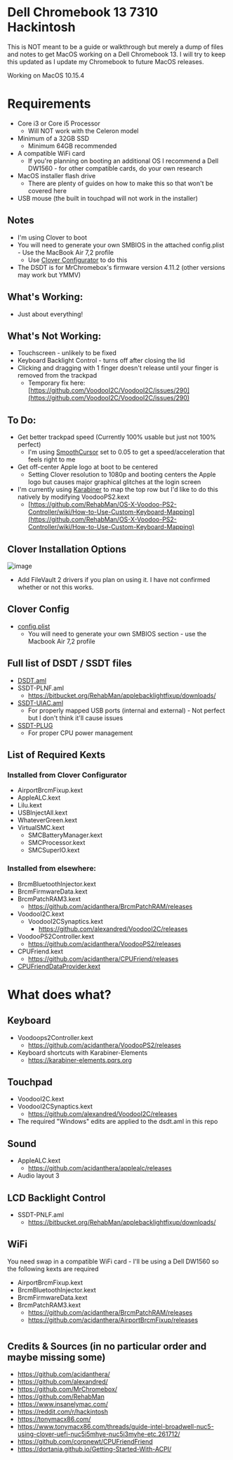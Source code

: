 # Dell Chromebook 13 7310 Hackintosh

This is NOT meant to be a guide or walkthrough but merely a dump of files and notes to get MacOS working on a Dell Chromebook 13. I will try to keep this updated as I update my Chromebook to future MacOS releases.

Working on MacOS 10.15.4


# Requirements
  - Core i3 or Core i5 Processor 
    - Will NOT work with the Celeron model
  - Minimum of a 32GB SSD
    - Minimum 64GB recommended
  - A compatible WiFi card
    - If you're planning on booting an additional OS I recommend a Dell DW1560 - for other compatible cards, do your own research
  - MacOS installer flash drive 
    - There are plenty of guides on how to make this so that won't be covered here
  - USB mouse (the built in touchpad will not work in the installer)

## Notes
  - I'm using Clover to boot
  - You will need to generate your own SMBIOS in the attached config.plist - Use the MacBook Air 7,2 profile 
    - Use [Clover Configurator](https://github.com/CloverHackyColor/CloverBootloader/releases) to do this
  - The DSDT is for MrChromebox's firmware version 4.11.2 (other versions may work but YMMV)

## What's Working: 
  - Just about everything!
  
## What's Not Working:
  - Touchscreen - unlikely to be fixed 
  - Keyboard Backlight Control - turns off after closing the lid
  - Clicking and dragging with 1 finger doesn't release until your finger is removed from the trackpad
    - Temporary fix here: [https://github.com/VoodooI2C/VoodooI2C/issues/290](https://github.com/VoodooI2C/VoodooI2C/issues/290)


## To Do:  
  - Get better trackpad speed (Currently 100% usable but just not 100% perfect)
    - I'm using [SmoothCursor](https://smoothcursor.com) set to 0.05 to get a speed/acceleration that feels right to me
  - Get off-center Apple logo at boot to be centered
    - Setting Clover resolution to 1080p and booting centers the Apple logo but causes major graphical glitches at the login screen
  - I'm currently using [Karabiner](https://karabiner-elements.pqrs.org) to map the top row but I'd like to do this natively by modifying VoodooPS2.kext
     - [https://github.com/RehabMan/OS-X-Voodoo-PS2-Controller/wiki/How-to-Use-Custom-Keyboard-Mapping](https://github.com/RehabMan/OS-X-Voodoo-PS2-Controller/wiki/How-to-Use-Custom-Keyboard-Mapping)
  
## Clover Installation Options
![image](https://github.com/TheRandMan/Hackintosh---Dell-Chromebook-13-7310/raw/master/Clover_Setup.jpg)
  - Add FileVault 2 drivers if you plan on using it. I have not confirmed whether or not this works.

## Clover Config
  - [config.plist](https://github.com/TheRandMan/Hackintosh---Dell-Chromebook-13-7310/raw/master/config.plist)
    - You will need to generate your own SMBIOS section - use the Macbook Air 7,2 profile

## Full list of DSDT / SSDT files
- [DSDT.aml](https://github.com/TheRandMan/Hackintosh---Dell-Chromebook-13-7310/raw/master/DSDT.aml)
- SSDT-PLNF.aml
  - https://bitbucket.org/RehabMan/applebacklightfixup/downloads/
- [SSDT-UIAC.aml](https://github.com/TheRandMan/Hackintosh---Dell-Chromebook-13-7310/raw/master/SSDT-UIAC.aml)
  - For properly mapped USB ports (internal and external) - Not perfect but I don't think it'll cause issues
- [SSDT-PLUG](https://github.com/TheRandMan/Hackintosh---Dell-Chromebook-13-7310/blob/master/SSDT-PLUG.aml?raw=true)
  - For proper CPU power management
  
## List of Required Kexts
### Installed from Clover Configurator
- AirportBrcmFixup.kext
- AppleALC.kext
- Lilu.kext
- USBInjectAll.kext
- WhateverGreen.kext
- VirtualSMC.kext
  - SMCBatteryManager.kext
  - SMCProcessor.kext
  - SMCSuperIO.kext
  
### Installed from elsewhere:
- BrcmBluetoothInjector.kext
- BrcmFirmwareData.kext
- BrcmPatchRAM3.kext
  - https://github.com/acidanthera/BrcmPatchRAM/releases
- VoodooI2C.kext
  - VoodooI2CSynaptics.kext
    - https://github.com/alexandred/VoodooI2C/releases
- VoodooPS2Controller.kext
  - https://github.com/acidanthera/VoodooPS2/releases
- CPUFriend.kext 
  - https://github.com/acidanthera/CPUFriend/releases
- [CPUFriendDataProvider.kext](https://github.com/TheRandMan/Hackintosh---Dell-Chromebook-13-7310/raw/master/CPUFriendDataProvider.kext.zip)
#
#
# 
#
# What does what?
## Keyboard
- Voodoops2Controller.kext
  - https://github.com/acidanthera/VoodooPS2/releases
- Keyboard shortcuts with Karabiner-Elements
  - https://karabiner-elements.pqrs.org

## Touchpad
- VoodooI2C.kext
- VoodooI2CSynaptics.kext 
  - https://github.com/alexandred/VoodooI2C/releases
- The required "Windows" edits are applied to the dsdt.aml in this repo

## Sound
- AppleALC.kext
  - https://github.com/acidanthera/applealc/releases
- Audio layout 3

## LCD Backlight Control
- SSDT-PNLF.aml
  - https://bitbucket.org/RehabMan/applebacklightfixup/downloads/

## WiFi
You need swap in a compatible WiFi card - I'll be using a Dell DW1560 so the following kexts are required
- AirportBrcmFixup.kext
- BrcmBluetoothInjector.kext
- BrcmFirmwareData.kext
- BrcmPatchRAM3.kext
  - https://github.com/acidanthera/BrcmPatchRAM/releases
  - https://github.com/acidanthera/AirportBrcmFixup/releases
#
#
#
#
## Credits & Sources (in no particular order and maybe missing some)
- https://github.com/acidanthera/
- https://github.com/alexandred/
- https://github.com/MrChromebox/
- https://github.com/RehabMan
- https://www.insanelymac.com/
- https://reddit.com/r/hackintosh
- https://tonymacx86.com/
- https://www.tonymacx86.com/threads/guide-intel-broadwell-nuc5-using-clover-uefi-nuc5i5mhye-nuc5i3myhe-etc.261712/
- https://github.com/corpnewt/CPUFriendFriend
- https://dortania.github.io/Getting-Started-With-ACPI/

